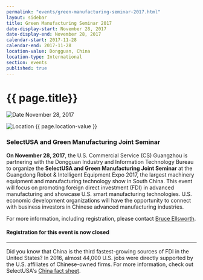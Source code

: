 ```yaml
---
permalink: "events/green-manufacturing-seminar-2017.html"
layout: sidebar
title: Green Manufacturing Seminar 2017
date-display-start: November 28, 2017
date-display-end: November 28, 2017
calendar-start: 2017-11-28
calendar-end: 2017-11-28
location-value: Dongguan, China
location-type: International
section: events
published: true
---
```


# {{ page.title}}

![Date](https://google.github.io/material-design-icons/action/svg/design/ic_event_24px.svg "Date") November 28, 2017

![Location](http://google.github.io/material-design-icons/social/svg/design/ic_location_city_24px.svg "Location") {{ page.location-value }}

### SelectUSA and Green Manufacturing Joint Seminar

**On November 28, 2017**, the U.S. Commercial Service (CS) Guangzhou is partnering with the Dongguan Industry and Information Technology Bureau to organize the **SelectUSA and Green Manufacturing Joint Seminar** at the Guangdong Robot & Intelligent Equipment Expo 2017, the largest machinery equipment and manufacturing technology show in South China. This event will focus on promoting foreign direct investment (FDI) in advanced manufacturing and showcase U.S. smart manufacturing technologies. U.S. economic development organizations will have the opportunity to connect with business investors in Chinese advanced manufacturing industries. 

For more information, including registration, please contact [Bruce Ellsworth](mailto:bruce.ellsworth@trade.gov).

#### Registration for this event is now closed

---

Did you know that China is the third fastest-growing sources of FDI in the United States? In 2016, almost 44,000 U.S. jobs were directly supported by the U.S. affiliates of Chinese-owned firms. For more information, check out SelectUSA's [China fact sheet](https://www.selectusa.gov/country-fact-sheet/China).
